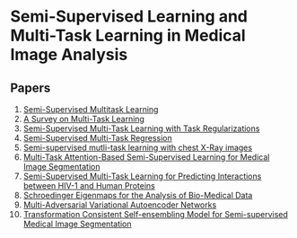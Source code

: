 # Semi-Supervised Learning and Multi-Task Learning in Medical Image Analysis

## Papers
<ol>
  <li>
  <a href="https://papers.nips.cc/paper/3198-semi-supervised-multitask-learning.pdf">Semi-Supervised Multitask Learning</a>
  </li>

  <li>
  <a href="https://pdfs.semanticscholar.org/7ad6/6cba3b7e3abae7ef33122588512a146f7f77.pdf">A Survey on Multi-Task Learning</a>
  </li>

  <li>
  <a href="https://users.cs.fiu.edu/archive/taoli/pub/ICDM09-SSMTL.pdf">Semi-Supervised Multi-Task Learning with Task Regularizations</a>     </li>
  
  <li>
  <a href="https://yuzhanghk.github.io/papers/Zhang_Yeung_ECML09b.pdf">Semi-Supervised Multi-Task Regression</a>
  </li>
  
  <li>
  <a href="https://arxiv.org/abs/1908.03693">Semi-supervised mutli-task learning with chest X-Ray images</a>
  </li>
  
  <li>
  <a href="https://arxiv.org/abs/1907.12303">Multi-Task Attention-Based Semi-Supervised Learning for Medical Image Segmentation</a>
  </li>
  
  <li>
  <a href="https://storage.googleapis.com/pub-tools-public-publication-data/pdf/35765.pdf">Semi-Supervised Multi-Task Learning for Predicting Interactions between HIV-1 and Human Proteins</a>
  </li>  
  
  <li>
  <a href="https://arxiv.org/pdf/1102.4086.pdf">Schroedinger Eigenmaps for the Analysis of Bio-Medical Data</a>
  </li>

  <li>
  <a href="https://arxiv.org/pdf/1906.06430.pdf">Multi-Adversarial Variational Autoencoder Networks</a>
  </li>
  
  
  <li>
  <a href="https://arxiv.org/pdf/1903.00348.pdf">Transformation Consistent Self-ensembling Model for Semi-supervised Medical Image Segmentation</a>
  </li>

  
  
</ol>
